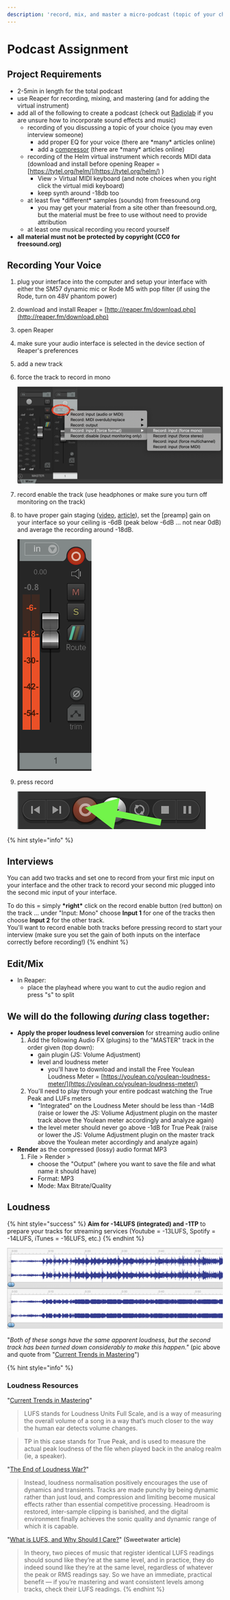 ```yaml
---
description: 'record, mix, and master a micro-podcast (topic of your choice)'
---
```


# Podcast Assignment

## Project Requirements

* 2-5min in length for the total podcast
* use Reaper for recording, mixing, and mastering \(and for adding the virtual instrument\)
* add all of the following to create a podcast \(check out [Radiolab](https://www.wnycstudios.org/podcasts/radiolab) if you are unsure how to incorporate sound effects and music\)
  * recording of you discussing a topic of your choice \(you may even interview someone\)
    * add proper EQ for your voice \(there are \*many\* articles online\)
    * add a [compressor](https://www.youtube.com/watch?v=5pXbd1QcdcU) \(there are \*many\* articles online\)
  * recording of the Helm virtual instrument which records MIDI data \(download and install before opening Reaper = [https://tytel.org/helm/](https://tytel.org/helm/) \)
    * View &gt; Virtual MIDI keyboard \(and note choices when you right click the virtual midi keyboard\)
    * keep synth around -18db too
  * at least five \*different\* samples \(sounds\) from freesound.org
    * you may get your material from a site other than freesound.org, but the material must be free to use without need to provide attribution
  * at least one musical recording you record yourself
* **all material must not be protected by copyright \(CC0 for freesound.org\)**

## Recording Your Voice

1. plug your interface into the computer and setup your interface with either the SM57 dynamic mic or Rode M5 with pop filter \(if using the Rode, turn on 48V phantom power\)
2. download and install Reaper = [http://reaper.fm/download.php](http://reaper.fm/download.php)
3. open Reaper
4. make sure your audio interface is selected in the device section of Reaper's preferences
5. add a new track
6. force the track to record in mono

   ![](../../.gitbook/assets/screen-shot-2020-09-14-at-11.58.03-am.png) 

7. record enable the track \(use headphones or make sure you turn off monitoring on the track\)
8. to have proper gain staging \([video](https://www.youtube.com/watch?time_continue=8&v=UvclmTMmGv0), [article](https://www.soundonsound.com/techniques/gain-staging-your-daw-software)\), set the \[preamp\] gain on your interface so your ceiling is -6dB \(peak below -6dB … not near 0dB\) and average the recording around -18dB.

   ![](../../.gitbook/assets/screen-shot-2020-09-14-at-12.12.56-pm.png)

9. press record

   ![](../../.gitbook/assets/screen-shot-2020-09-21-at-9.33.30-am.png) 

{% hint style="info" %}
## Interviews

You can add two tracks and set one to record from your first mic input on your interface and the other track to record your second mic plugged into the second mic input of your interface.

To do this = simply **\*right\*** click on the record enable button \(red button\) on the track ... under  "Input: Mono" choose **Input 1** for one of the tracks then choose **Input 2** for the other track.   
You'll want to record enable both tracks before pressing record to start your interview \(make sure you set the gain of both inputs on the interface correctly before recording!\)
{% endhint %}

## Edit/Mix

* In Reaper:
  * place the playhead where you want to cut the audio region and press "s" to split

## We will do the following _during_ class together:

* **Apply the proper loudness level conversion** for streaming audio online
  1. Add the following Audio FX \(plugins\) to the "MASTER" track in the order given \(top down\):
     * gain plugin \(JS: Volume Adjustment\)
     * level and loudness meter
       * you'll have to download and install the Free Youlean Loudness Meter = [https://youlean.co/youlean-loudness-meter/](https://youlean.co/youlean-loudness-meter/)
  2. You'll need to play through your entire podcast watching the True Peak and LUFs meters
     * "Integrated" on the Loudness Meter should be less than -14dB \(raise or lower the JS: Voliume Adjustment plugin on the master track above the Youlean meter accordingly and analyze again\)
     * the level meter should never go above -1dB for True Peak \(raise or lower the JS: Volume Adjustment plugin on the master track above the Youlean meter accordingly and analyze again\)
* **Render** as the compressed \(lossy\) audio format MP3
  1. File &gt; Render &gt;
     * choose the "Output" \(where you want to save the file and what name it should have\)
     * Format: MP3
     * Mode: Max Bitrate/Quality

## Loudness

{% hint style="success" %}
**Aim for -14LUFS \(integrated\) and -1TP** to prepare your tracks for streaming services \(Youtube = -13LUFS, Spotify = -14LUFS, iTunes = -16LUFS, etc.\)
{% endhint %}

![](../../.gitbook/assets/image%20%281%29.png)

"_Both of these songs have the same apparent loudness, but the second track has been turned down considerably to make this happen."_ \(pic above and quote from "[Current Trends in Mastering](https://www.warpacademy.com/current-trends-in-mastering/)"\)

{% hint style="info" %}
### Loudness Resources

"[Current Trends in Mastering](https://www.warpacademy.com/current-trends-in-mastering/)"

> LUFS stands for Loudness Units Full Scale, and is a way of measuring the overall volume of a song in a way that’s much closer to the way the human ear detects volume changes.

> TP in this case stands for True Peak, and is used to measure the actual peak loudness of the file when played back in the analog realm \(ie, a speaker\).

"[The End of Loudness War?](https://www.soundonsound.com/techniques/end-loudness-war)"

> Instead, loudness normalisation positively encourages the use of dynamics and transients. Tracks are made punchy by being dynamic rather than just loud, and compression and limiting become musical effects rather than essential competitive processing. Headroom is restored, inter-sample clipping is banished, and the digital environment finally achieves the sonic quality and dynamic range of which it is capable.

"[What is LUFS, and Why Should I Care?](https://www.sweetwater.com/insync/what-is-lufs-and-why-should-i-care/)" \(Sweetwater article\)

> In theory, two pieces of music that register identical LUFS readings should sound like they’re at the same level, and in practice, they do indeed sound like they’re at the same level, regardless of whatever the peak or RMS readings say. So we have an immediate, practical benefit — if you’re mastering and want consistent levels among tracks, check their LUFS readings.
{% endhint %}

